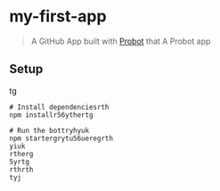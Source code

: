 # my-first-app

> A GitHub App built with [Probot](https://probot.github.io) that A Probot app

## Setup
tg
```shrthrth
# Install dependenciesrth
npm installr56ythertg

# Run the bottryhyuk
npm startergrytu56ueregrth
yiuk
rtherg
5yrtg
rthrth
tyj
